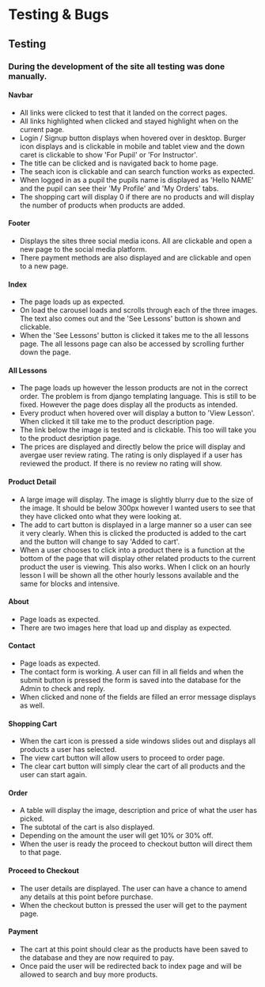 # Testing & Bugs

## Testing

### During the development of the site all testing was done manually.

#### Navbar
- All links were clicked to test that it landed on the correct pages.
- All links highlighted when clicked and stayed highlight when on the current page.
- Login / Signup button displays when hovered over in desktop. Burger icon displays and is clickable in mobile and tablet view and the down caret is clickable to show 'For Pupil' or 'For Instructor'.
- The title can be clicked and is navigated back to home page.
- The seach icon is clickable and can search function works as expected.
- When logged in as a pupil the pupils name is displayed as 'Hello NAME' and the pupil can see their 'My Profile' and 'My Orders' tabs.
- The shopping cart will display 0 if there are no products and will display the number of products when products are added.

#### Footer
- Displays the sites three social media icons. All are clickable and open a new page to the social media platform.
- There payment methods are also displayed and are clickable and open to a new page.

#### Index
- The page loads up as expected. 
- On load the carousel loads and scrolls through each of the three images. The text also comes out and the 'See Lessons' button is shown and clickable. 
- When the 'See Lessons' button is clicked it takes me to the all lessons page. The all lessons page can also be accessed by scrolling further down the page.

#### All Lessons
- The page loads up however the lesson products are not in the correct order. The problem is from django templating language. This is still to be fixed. However the page does display all the products as intended.
- Every product when hovered over will display a button to 'View Lesson'. When clicked it till take me to the product description page.
- The link below the image is tested and is clickable. This too will take you to the product desription page.
- The prices are displayed and directly below the price will display and avergae user review rating. The rating is only displayed if a user has reviewed the product. If there is no review no rating will show.

#### Product Detail
- A large image will display. The image is slightly blurry due to the size of the image. It should be below 300px however I wanted users to see that they have clicked onto what they were looking at.
- The add to cart button is displayed in a large manner so a user can see it very clearly. When this is clicked the producted is added to the cart and the button will change to say 'Added to cart'. 
- When a user chooses to click into a product there is a function at the bottom of the page that will display other related products to the current product the user is viewing. This also works. When I click on an hourly lesson I will be shown all the other hourly lessons available and the same for blocks and intensive.

#### About
- Page loads as expected.
- There are two images here that load up and display as expected.

#### Contact
- Page loads as expected.
- The contact form is working. A user can fill in all fields and when the submit button is pressed the form is saved into the database for the Admin to check and reply.
- When clicked and none of the fields are filled an error message displays as well.

#### Shopping Cart
- When the cart icon is pressed a side windows slides out and displays all products a user has selected.
- The view cart button will allow users to proceed to order page.
- The clear cart button will simply clear the cart of all products and the user can start again.

#### Order
- A table will display the image, description and price of what the user has picked.
- The subtotal of the cart is also displayed.
- Depending on the amount the user will get 10% or 30% off.
- When the user is ready the proceed to checkout button will direct them to that page.

#### Proceed to Checkout
- The user details are displayed. The user can have a chance to amend any details at this point before purchase.
- When the checkout button is pressed the user will get to the payment page.

#### Payment 
- The cart at this point should clear as the products have been saved to the database and they are now required to pay.
- Once paid the user will be redirected back to index page and will be allowed to search and buy more products.

